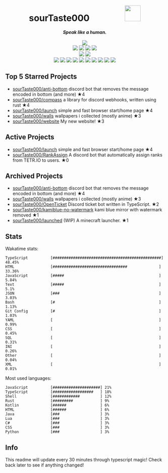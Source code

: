 <!-- deno-fmt-ignore-file -->
<h1 align="center">sourTaste000&emsp;&emsp;&emsp;&emsp;<img src="https://avatars.githubusercontent.com/u/47074495" width="50px"></h1>
<div align="center">
  <b><i>Speak like a human.</i></b>
  <br />
  <br />
  <img src="https://img.shields.io/badge/Discord-sourTaste000%232391-ffcee0?labelColor=4c566a&logo=Discord" />
  <br />
  <img src="https://img.shields.io/badge/-Vim-%23ec91d8?logo=Vim&labelColor=4c566a" />
  <img src="https://img.shields.io/badge/-CLion-%23ffd3da?logo=CLion&labelColor=4c566a" />
  <img src="https://img.shields.io/badge/-IntellJ IDEA-%23ffb4ed?logo=IntelliJIDEA&labelColor=4c566a" />
  <img src="https://img.shields.io/badge/-Visual Studio Code-%23ffaaea?logo=VisualStudioCode&labelColor=4c566a" />
  <br />
  <img src="https://img.shields.io/badge/-macOS-%23f69ee1?logo=macOS&labelColor=4c566a" />
  <img src="https://img.shields.io/badge/-Linux-%23ffc9e5?logo=Linux&labelColor=4c566a" />
  <br />
<img src="https://img.shields.io/badge/-TypeScript-d8e2dc" />
<img src="https://img.shields.io/badge/-Rust-fae1dd" />
<img src="https://img.shields.io/badge/-JavaScript-fcd5ce" />
<img src="https://img.shields.io/badge/-other-fec89a" />
<img src="https://img.shields.io/badge/-Shell-ffe5d9" />
<img src="https://img.shields.io/badge/-Java-e8e8e4" />
<img src="https://img.shields.io/badge/-Kotlin-f8edeb" />
<img src="https://img.shields.io/badge/-HTML-ffd7ba" />
<img src="https://img.shields.io/badge/-Lua-fec5bb" />
<img src="https://img.shields.io/badge/-C#-ece4db" />
  <br />
</div>

## Top 5 Starred Projects

- [sourTaste000/anti-bottom](https://github.com/sourTaste000/anti-bottom) discord bot that removes the message encoded in bottom (and more) ★4
- [sourTaste000/compass](https://github.com/sourTaste000/compass) a library for discord webhooks, written using rust ★4
- [sourTaste000/launch](https://github.com/sourTaste000/launch) simple and fast browser start/home page ★4
- [sourTaste000/walls](https://github.com/sourTaste000/walls) wallpapers i collected (mostly anime) ★3
- [sourTaste000/website](https://github.com/sourTaste000/website) My new website! ★3

## Active Projects

- [sourTaste000/launch](https://github.com/sourTaste000/launch) simple and fast browser start/home page ★4
- [sourTaste000/RankAssign](https://github.com/sourTaste000/RankAssign) A discord bot that automatically assign ranks from TETR.IO to users. ★0

## Archived Projects

- [sourTaste000/anti-bottom](https://github.com/sourTaste000/anti-bottom) discord bot that removes the message encoded in bottom (and more) ★4
- [sourTaste000/walls](https://github.com/sourTaste000/walls) wallpapers i collected (mostly anime) ★3
- [sourTaste000/OpenTicket](https://github.com/sourTaste000/OpenTicket) Discord ticket bot written in TypeScript. ★2
- [sourTaste000/kamiblue-no-watermark](https://github.com/sourTaste000/kamiblue-no-watermark) kami blue mirror with watermark removed ★1
- [sourTaste000/launched](https://github.com/sourTaste000/launched) (WIP) A minecraft launcher. ★1

## Stats

Wakatime stats:
```
TypeScript          [################################################] 48.45%
HTML                [#################################              ] 33.36%
JavaScript          [#####                                          ] 5.84%
Text                [#####                                          ] 5.1%
JSON                [###                                            ] 3.03%
Bash                [#                                              ] 1.13%
Git Config          [#                                              ] 1.03%
YAML                [                                               ] 0.99%
CSS                 [                                               ] 0.45%
SQL                 [                                               ] 0.31%
INI                 [                                               ] 0.26%
Other               [                                               ] 0.04%
XML                 [                                               ] 0.01%
```

Most used languages:
```
JavaScript          [#####################] 21%
TypeScript          [##################   ] 18%
Shell               [############         ] 12%
Rust                [#########            ] 9%
Kotlin              [######               ] 6%
HTML                [######               ] 6%
Java                [###                  ] 3%
Lua                 [###                  ] 3%
C#                  [###                  ] 3%
CSS                 [###                  ] 3%
Python              [###                  ] 3%
```

## Info

This readme will update every 30 minutes through typescript magic! Check back later to see if anything changed!
